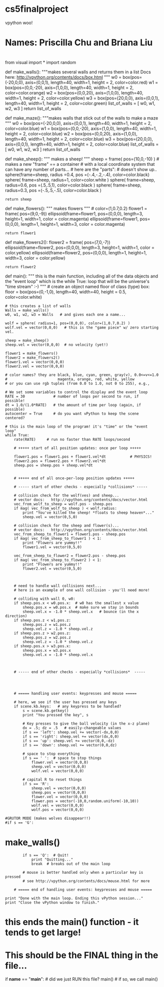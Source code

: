 # cs5finalproject
vpython woo! 
#
# Names: Priscilla Chu and Briana Liu
#

from visual import *
import random

def make_walls():
    """makes several walls and returns them in a list
        Docs here:  http://vpython.org/contents/docs/box.html
    """
    w0 = box(pos=(-20,0,0), axis=(0,0,1), 
             length=40, width=1, height = 2, color=color.red)
    w1 = box(pos=(0,0,-20), axis=(1,0,0), 
             length=40, width=1, height = 2, color=color.orange)
    w2 = box(pos=(0,0,20), axis=(1,0,0), 
             length=40, width=1, height = 2, color=color.yellow)
    w3 = box(pos=(20,0,0), axis=(0,0,1), 
             length=40, width=1, height = 2, color=color.green)
    list_of_walls = [ w0, w1, w2, w3 ]
    return list_of_walls

def make_maze():
    """makes walls that stick out of the walls to make a maze
    """
    w0 = box(pos=(-20,0,0), axis=(0,0,1), 
             length=40, width=1, height = 2, color=color.blue)
    w1 = box(pos=(0,0,-20), axis=(1,0,0), 
             length=40, width=1, height = 2, color=color.blue)
    w2 = box(pos=(0,0,20), axis=(1,0,0), 
             length=40, width=1, height = 2, color=color.blue)
    w3 = box(pos=(20,0,0), axis=(0,0,1), 
             length=40, width=1, height = 2, color=color.blue)
    list_of_walls = [ w0, w1, w2, w3 ]
    return list_of_walls

def make_sheep():
    """ makes a sheep!
    """
    sheep = frame( pos=(10,0,-10) )  # makes a new "frame" == a container
    # with a local coordinate system that can have any number of parts...
    # here are the "parts":
    # doesn't show up.. sphere(frame=sheep, radius =0.4, pos =(-.4,-.2,-.4), color=color.black)
    sphere( frame=sheep, radius=1, color=color.white )
    sphere( frame=sheep, radius=0.6, pos =(.5,.5,1), color=color.black )
    sphere( frame=sheep, radius=0.3, pos =(-.5,.5,-.5), color=color.black )


    return sheep

def make_flowers():
    """ makes flowers """
    # color=(1,0.7,0.2)
    flower1 = frame( pos=(9,0,-9))
    ellipsoid(frame=flower1, pos=(0,0,0), 
          length=3, height=1, width=1, color = color.magenta)
    ellipsoid(frame=flower1, pos=(0,0,0), 
          length=1, height=1, width=3, color = color.magenta)

    return flower1

def make_flowers2():
    flower2 = frame( pos=(7,0,-7))
    ellipsoid(frame=flower2, pos=(0,0,0), 
          length=3, height=1, width=1, color = color.yellow)
    ellipsoid(frame=flower2, pos=(0,0,0), 
          length=1, height=1, width=3, color = color.yellow)

    return flower2


def main():
    """ this is the main function, including
        all of the data objects and the "event loop"
        which is the while True: loop that will
        be the universe's "time stream" :-)
    """
    # create an object named floor of class (type) box:
    floor = box(pos=(0,-1,0), length=40, width=40, height = 0.5, color=color.white)

    # this creates a list of walls 
    Walls = make_walls()
    w0, w1, w2, w3 = Walls   # and gives each one a name...

    wolf = sphere( radius=1, pos=(0,0,0), color=(1,0.7,0.2) )
    wolf.vel = vector(0,0,0)   # this is the "game piece" w/ zero starting vel.
    
    sheep = make_sheep()
    sheep.vel = vector(0,0,0)  # no velocity (yet!)

    flower1 = make_flowers()
    flower2 = make_flowers2()
    flower1.vel = vector(0,0,0)
    flower2.vel = vector(0,0,0)

    # color names? they are black, blue, cyan, green, gray(v), 0.0<=v<=1.0
    #                       magenta, orange, red, white, yellow
    # or you can use rgb tuples (from 0.0 to 1.0, not 0 to 255), e.g.,
    
    # We set some variables to control the display and the event loop
    RATE = 30             # number of loops per second to run, if possible!
    dt = 1.0/(1.0*RATE)   # the amount of time per loop (again, if possible)
    autocenter = True     # do you want vPython to keep the scene centered?

    # this is the main loop of the program! it's "time" or the "event loop"
    while True:
        rate(RATE)     # run no faster than RATE loops/second

        # +++++ start of all position updates: once per loop +++++ 

        flower1.pos = flower1.pos + flower1.vel*dt           # PHYSICS!
        flower2.pos = flower2.pos + flower2.vel*dt
        sheep.pos = sheep.pos + sheep.vel*dt


        # +++++ end of all once-per-loop position updates +++++ 

        # ----- start of other checks - especially *collisions* -----

        # collision check for the wolf(ves) and sheep...
        # vector docs:   http://vpython.org/contents/docs/vector.html
        vec_from_wolf_to_sheep = wolf.pos - sheep.pos
        if mag( vec_from_wolf_to_sheep ) < wolf.radius:
            print "You've killed the sheep! *floats to sheep heaven*..."
            sheep.vel = vector(0,5,0)
    
        # collision check for the sheep and flower(s)...
        # vector docs:   http://vpython.org/contents/docs/vector.html
        vec_from_sheep_to_flower1 = flower1.pos - sheep.pos
        if mag( vec_from_sheep_to_flower1 ) < 1:
            print "Flowers are yummy!!"
            flower1.vel = vector(0,5,0)

        vec_from_sheep_to_flower2 = flower2.pos - sheep.pos
        if mag( vec_from_sheep_to_flower2 ) < 1:
            print "Flowers are yummy!!"
            flower2.vel = vector(0,5,0)


        
        # need to handle wall collisions next...
        # here is an example of one wall collision - you'll need more!
        
        # colliding with wall 0, w0:
        if sheep.pos.x < w0.pos.x:  # w0 has the smallest x value
            sheep.pos.x = w0.pos.x  # make sure we stay in bounds
            sheep.vel.x = -1.0 * sheep.vel.x   # bounce (in the x direction)
        if sheep.pos.z < w1.pos.z:
            sheep.pos.z = w1.pos.z
            sheep.vel.z = -1.0 * sheep.vel.z
        if sheep.pos.z > w2.pos.z:  
            sheep.pos.z = w2.pos.z  
            sheep.vel.z = -1.0 * sheep.vel.z  
        if sheep.pos.x > w3.pos.x:
            sheep.pos.x = w3.pos.x
            sheep.vel.x = -1.0 * sheep.vel.x



        # ----- end of other checks - especially *collisions*  -----




        # ===== handling user events: keypresses and mouse =====

        # here, we see if the user has pressed any keys
        if scene.kb.keys:   # any keypress to be handled?
            s = scene.kb.getkey()
            print "You pressed the key", s  

            # Key presses to give the ball velocity (in the x-z plane)
            dx = .5; dz = .5   # easily-changeable values
            if s == 'left': sheep.vel += vector(-dx,0,0)
            if s == 'right': sheep.vel += vector(dx,0,0)
            if s == 'up': sheep.vel += vector(0,0,-dz)
            if s == 'down': sheep.vel += vector(0,0,dz)

            # space to stop everything
            if s == ' ':  # space to stop things
                flower.vel = vector(0,0,0)
                sheep.vel = vector(0,0,0)
                wolf.vel = vector(0,0,0)

            # capital R to reset things
            if s == 'R':
                sheep.vel = vector(0,0,0)
                sheep.pos = vector(0,0,0)
                flower.vel = vector(0,0,0)
                flower.pos = vector(-10,0,random.uniform(-10,10))
                wolf.vel = vector(0,0,0)
                wolf.pos = vector(0,0,0)
    
    #GRUTOR MODE (makes wolves disappear!!)
    #if s == 'G':
#    make_walls()
    
            if s == 'Q':  # Quit!
                print "Quitting..."
                break  # breaks out of the main loop

            # mouse is better handled only when a particular key is pressed
            # see http://vpython.org/contents/docs/mouse.html for more

        # ===== end of handling user events: keypresses and mouse =====

    print "Done with the main loop. Ending this vPython session..."
    print "Close the vPython window to finish."
# this ends the main() function - it tends to get large!


# This should be the FINAL thing in the file...
if __name__ == "__main__":   # did we just RUN this file?
    main()                   # if so, we call main()
